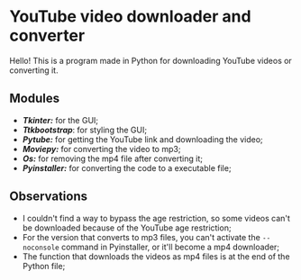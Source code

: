 # YouTube video downloader and converter
Hello! This is a program made in Python for downloading YouTube videos or converting it.


## Modules
- ___Tkinter:___ for the GUI; <br>
- ___Ttkbootstrap___: for styling the GUI; <br>
- ___Pytube:___ for getting the YouTube link and downloading the video; <br>
- ___Moviepy:___ for converting the video to mp3; <br>
- ___Os:___ for removing the mp4 file after converting it; <br>
- ___Pyinstaller:___ for converting the code to a executable file; 


## Observations
- I couldn't find a way to bypass the age restriction, so some videos can't be downloaded because of the YouTube age restriction; <br>
- For the version that converts to mp3 files, you can't activate the ``--noconsole`` command in Pyinstaller, or it'll become a mp4 downloader;
- The function that downloads the videos as mp4 files is at the end of the Python file;
